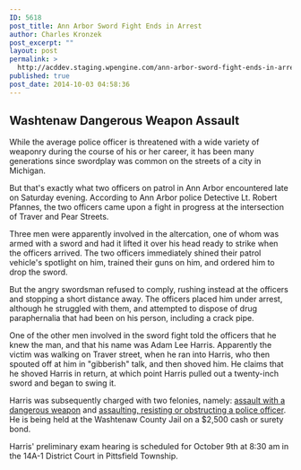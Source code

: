```yaml
---
ID: 5618
post_title: Ann Arbor Sword Fight Ends in Arrest
author: Charles Kronzek
post_excerpt: ""
layout: post
permalink: >
  http://acddev.staging.wpengine.com/ann-arbor-sword-fight-ends-in-arrest.html
published: true
post_date: 2014-10-03 04:58:36
---
```

<h2>Washtenaw Dangerous Weapon Assault</h2>
While the average police officer is threatened with a wide variety of weaponry during the course of his or her career, it has been many generations since swordplay was common on the streets of a city in Michigan.

But that's exactly what two officers on patrol in Ann Arbor encountered late on Saturday evening. According to Ann Arbor police Detective Lt. Robert Pfannes, the two officers came upon a fight in progress at the intersection of Traver and Pear Streets.<!--more-->

Three men were apparently involved in the altercation, one of whom was armed with a sword and had it lifted it over his head ready to strike when the officers arrived. The two officers immediately shined their patrol vehicle's spotlight on him, trained their guns on him, and ordered him to drop the sword.

But the angry swordsman refused to comply, rushing instead at the officers and stopping a short distance away. The officers placed him under arrest, although he struggled with them, and attempted to dispose of drug paraphernalia that had been on his person, including a crack pipe.

One of the other men involved in the sword fight told the officers that he knew the man, and that his name was Adam Lee Harris. Apparently the victim was walking on Traver street, when he ran into Harris, who then spouted off at him in "gibberish" talk, and then shoved him. He claims that he shoved Harris in return, at which point Harris pulled out a twenty-inch sword and began to swing it.

Harris was subsequently charged with two felonies, namely: <a href="http://acddev.staging.wpengine.com/michigan-assault-dangerous-weapon-attorneys.html" target="_blank">assault with a dangerous weapon</a> and <a href="http://acddev.staging.wpengine.com/michigan-resisting-obstructing-attorneys-resisting-arrest-assaulting-police-lawyers.html" target="_blank">assaulting, resisting or obstructing a police officer</a>. He is being held at the Washtenaw County Jail on a $2,500 cash or surety bond.

Harris' preliminary exam hearing is scheduled for October 9th at 8:30 am in the 14A-1 District Court in Pittsfield Township.